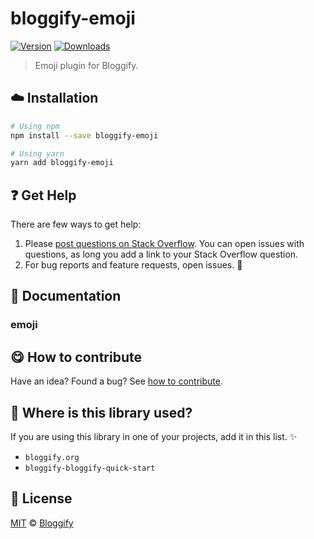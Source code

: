 <!-- Please do not edit this file. Edit the `blah` field in the `package.json` instead. If in doubt, open an issue. -->


















# bloggify-emoji

 [![Version](https://img.shields.io/npm/v/bloggify-emoji.svg)](https://www.npmjs.com/package/bloggify-emoji) [![Downloads](https://img.shields.io/npm/dt/bloggify-emoji.svg)](https://www.npmjs.com/package/bloggify-emoji)







> Emoji plugin for Bloggify.

















## :cloud: Installation

```sh
# Using npm
npm install --save bloggify-emoji

# Using yarn
yarn add bloggify-emoji
```






















## :question: Get Help

There are few ways to get help:



 1. Please [post questions on Stack Overflow](https://stackoverflow.com/questions/ask). You can open issues with questions, as long you add a link to your Stack Overflow question.
 2. For bug reports and feature requests, open issues. :bug:





## :memo: Documentation


### emoji














## :yum: How to contribute
Have an idea? Found a bug? See [how to contribute][contributing].
















## :dizzy: Where is this library used?
If you are using this library in one of your projects, add it in this list. :sparkles:

 - `bloggify.org`
 - `bloggify-bloggify-quick-start`











## :scroll: License

[MIT][license] © [Bloggify][website]






[license]: /LICENSE
[website]: https://bloggify.org
[contributing]: /CONTRIBUTING.md
[docs]: /DOCUMENTATION.md
